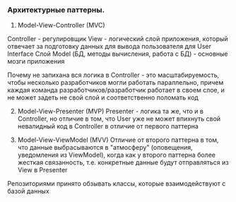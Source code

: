 ### Архитектурные паттерны.

1. Model-View-Controller (MVC)

Controller - регулировщик
View - логический слой приложения, который отвечает за подготовку данных для вывода пользователя для User Interface
Слой Model (БД, методы вычисления, работа с БД) - основные мозги приложения

Почему не запихана вся логика в Controller - это масштабируемость, чтобы несколько разработчиков могли работать параллельно,
причем каждая команда разработчиков/разработчик работает в своем слое, и не может задеть не свой слой и соответственно поломать код

2. Model-View-Presenter (MVP)
Presenter - логика та же, что и в Controller, но отличие в том, 
что User уже не может впихнуть свой невалидный код в Controller в отличие от первого паттерна

3. Model-View-ViewModel (MVV)
Отличие от второго паттерна в том, что данные выбрасываются в "атмосферу" (оповещения, уведомления из ViewModel), 
когда как у второго паттерна более жесткая связанность, т.е. конкретные данные будут отправляться из View в Presenter

Репозиториями принято обзывать классы, которые взаимодействуют с базой данных